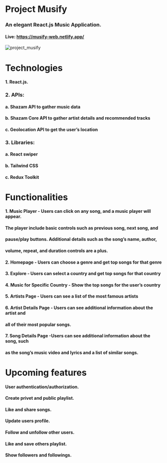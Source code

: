 # Project Musify

 ### An elegant React.js Music Application. 
#### Live: https://musify-web.netlify.app/
 
 
![project_musify](https://user-images.githubusercontent.com/76166157/192156627-679184be-06d1-4763-bf44-d9f4866e1275.PNG)

# Technologies
#### 1. React.js.
### 2. APIs:
#### a.  Shazam API to gather music data
#### b.  Shazam Core API to gather artist details and recommended tracks
#### c.  Geolocation API to get the user’s location
### 3. Libraries:
#### a. React swiper
#### b. Tailwind CSS
#### c. Redux Toolkit

# Functionalities
#### 1. Music Player - Users can click on any song, and a music player will appear.
#### The player include basic controls such as previous song, next song, and
#### pause/play buttons. Additional details such as the song’s name, author,
#### volume, repeat, and duration controls are a plus.
#### 2. Homepage - Users can choose a genre and get top songs for that genre
#### 3. Explore - Users can select a country and get top songs for that country
#### 4. Music for Specific Country - Show the top songs for the user’s country
#### 5. Artists Page - Users can see a list of the most famous artists
#### 6. Artist Details Page - Users can see additional information about the artist and
#### all of their most popular songs.
#### 7. Song Details Page -Users can see additional information about the song, such
#### as the song’s music video and lyrics and a list of similar songs.

# Upcoming features
#### User authentication/authorization.
#### Create privet and public playlist.
#### Like and share songs.
#### Update users profile.
#### Follow and unfollow other users.
#### Like and save others playlist.
#### Show followers and followings.
